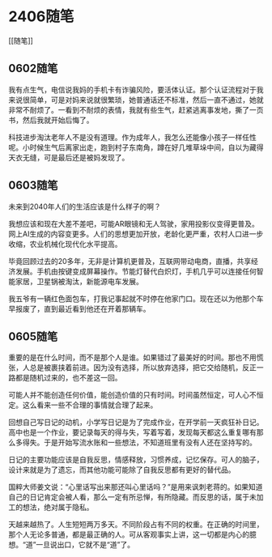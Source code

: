 # 2406随笔
[[随笔]]

## 0602随笔

我有点生气，电信说我妈的手机卡有诈骗风险，要活体认证。那个认证流程对于我来说很简单，可是对妈来说就很繁琐，她普通话还不标准，然后一直不通过，她就非常不耐烦了。一看到不耐烦的表情，我就有些生气，赶紧逃离事发地，撕了一页书，然后我就开始后悔了。

科技进步淘汰老年人不是没有道理。作为成年人，我怎么还能像小孩子一样任性呢。小时候生气后离家出走，跑到村子东南角，蹲在好几堆草垛中间，自以为藏得天衣无缝，可是最后还是被妈发现了。

## 0603随笔

未来到2040年人们的生活应该是什么样子的啊？

我想应该和现在大差不差吧，可能AR眼镜和无人驾驶，家用投影仪变得更普及。网上AI生成的内容变更多。人们的思想更加开放，老龄化更严重，农村人口进一步收缩，农业机械化现代化水平提高。

毕竟回顾过去的20多年，无非是计算机更普及，互联网带动电商，直播，共享经济发展。手机由按键变成屏幕操作。节能灯替代白炽灯，手机几乎可以连接任何智能家居，卫星锅被淘汰，新能源电车发展。

我五爷有一辆红色面包车，打我记事起就不时停在他家门口。现在还以为他那个车早报废了，直到最近看到他还在开着那辆车。


## 0605随笔

重要的是在什么时间，而不是那个人是谁。如果错过了最美好的时间。那也不用慌张，人总是被裹挟着前进。因为没有选择，所以放弃选择，把它交给随机，反正一路都是随机过来的，也不差这一回。

可能人并不能创造任何价值，能创造价值的只有时间。时间虽然恒定，可人心不恒定。这么看来一些不合理的事情就合理了起来。


回想自己写日记的动机，小学写日记是为了完成作业，在开学前一天疯狂补日记。高中也是一个作业，要记录每天的得与失，写着写着，发现每天都这么重复哪有那么多得失。于是开始写流水账和一些想法，不知道班里有没有人还在坚持写的。

日记的主要功能应该是自我反思，情感释放，习惯养成，记忆保存。可人的脑子，设计来就是为了遗忘，而其他功能可能除了自我反思都有更好的替代品。

国粹大师姜文说：“心里话写出来那还叫心里话吗？”是用来讽刺老蒋的。如果知道自己的日记肯定会被人看，那么一定有所忌惮，有所隐藏。而反思的话，属于未加工的想法，绝对属于隐私。

天越来越热了。人生短短两万多天。不同阶段占有不同的权重。在正确的时间里，那个人无论多普通，都是最正确的人。可从客观事实上讲，这一切都是内心的臆想。“道”一旦说出口，它就不是“道”了。




